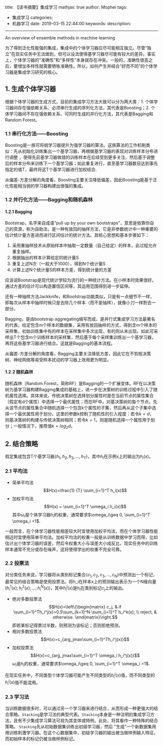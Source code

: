 title: 【读书摘要】集成学习
mathjax: true
author: Mophei
tags:
  - 集成学习
categories:
  - 机器学习
date: 2019-03-15 22:44:00
keywords:
description:
---
An overview of ensemble <!--读音似“昂桑宝”--> methods in machine learning

为了得到泛化性能强的集成，集成中的个体学习器应尽可能相互独立。尽管“独立”在现实任务中无法做到<!--在现实任务中，个体学习器时为解决同一个问题训练出来的，它们显然不可能相互独立-->，但可以设法使得基学习器尽可能有较大的差异。事实上，个体学习器的“准确性”和“多样性”本身就存在冲突。一般的，准确性很高之后，要增加多样性就需要牺牲准确性。所以，如何产生并结合“好而不同”的个体学习器是集成学习研究的核心。


## 1. 生成个体学习器

根据个体学习器的生成方式，目前的集成学习方法大致可以分为两大类：1. 个体学习器间存在强依赖关系、必须串行生成的序列化方法，其代表是Boosting；2. 个体学习器间不存在强依赖关系、可同时生成的并行化方法，其代表是Bagging和Random Forest。

### 1.1 串行化方法——Boosting

Boosting是一族可将弱学习器提升为强学习器的算法。这族算法的工作机制类似：先从初始化训练集出一个基学习器<!--也就是说最初始的学习器使用的是全部训练集，不进行任何形式的采样-->，再根据基学习器的表现对训练样本分布进行调整 <!--如何进行调整？-->，使得先前基学习器做错的训练样本在后续受到更多关注，然后基于调整后的样本分布来训练下一个基学习器；如此重复进行，直至基学习器数目达到事先指定的值T，最终将这T个基学习器进行加权结合.

<!--如何进行调整？-->

从偏差-方差分解的角度看，Boosting主要关注降低偏差，因此Boosting能基于泛化性能相当弱的学习器构建出很强的集成。

### 1.2 并行化方法——Bagging和随机森林

#### 1.2.1 Bagging

Bootstrap，名字来自成语“pull up by your own bootstraps”，意思是依靠你自己的资源，称为自助法，是一种有放回的抽样方法，它是非参数统计中一种重要的估计统计量方差进而进行区间估计的统计方法。其核心思想和基本步骤如下：

1. 采用重抽样技术从原始样本中抽取一定数量（自己给定）的样本，此过程允许重复抽样。
2. 根据抽出的样本计算给定的统计量S
3. 重复上述N次（一般大于1000），得到N个统计量S
4. 计算上述N个统计量S的样本方差，得到统计量的方差

应该说Bootstrap是现代统计学较为流行的一种统计方法。在小样本时效果很好。通过方差的估计可以构造置信区间等，其运用范围得到进一步延伸。

还有一种抽样方法Jackknife，和Bootstrap功能类似，只是有一点细节不一样，即每次从样本中抽样时候只是去除几个样本（而不是抽样），就像小刀一样割去一部分。

Bagging，是由bootstrap aggregating缩写而成，是并行式集成学习方法最著名的代表。给定包含m个样本的数据集，采用有放回抽样的方式<!--即随机取出一个样本放入采样集中，再把该样本放回初始数据集，使得下次采样时该样本仍有可能被选中，如此经过m次随机采样-->，得到含m个样本的采样集，初始训练集中有的样本在采样集中多次出现，有的则从未出现。如此可采样出T个包含m个训练样本的采样集，然后基于每个采样集训练出一个基学习器，再将这些基学习器进行结合。这就是Bagging的基本流程。

从偏差-方差分解的角度看，Bagging主要关注降低方差，因此它在不剪枝决策树、神经网络等易受样本扰动的学习器上效用更为明显。

#### 1.2.2 随机森林

随机森林（Random Forest，简称RF）是Bagging的一个扩展变体。RF在以决策树为基学习器构建Bagging集成的基础上，进一步在决策树的训练过程中引入了随机属性选择<!--即随机特征选择-->。具体来说，传统决策树在选择划分属性时是在当前节点的属性集合（假定有d个属性）中选择一个最优属性；而在RF中，对基决策树的每个节点，先从该节点的属性集合中随机选择一个包含k个属性的子集，然后再从这个子集中选择一个最优属性用于划分。这里的参数k控制了随机性的引入程度：若令$k=d$，则基决策树的构建与传统决策树相同；若令$k=1$，则是随机选择一个属性用于划分；一般情况下，推荐值$k=log_2d$。

## 2. 结合策略

假定集成包含T个基学习器$\left \{ h_1, h_2, h_3, ..., h_T \right \}$，其中$h_i$在示例x上的输出为$h_i(x)$。

### 2.1 平均法

- 简单平均法
  $$H(x)=\frac{1} {T} \sum_{i=1}^T h_i(x)$$
- 加权平均法
  $$H(x) = \sum_{i=1}^T \omega_i h_i(x)$$
  其中$\omega_i$是个体学习器$h_i$的权重，通常要求$\omega_i\geq 0, \sum_{i=1}^T \omega_i =1$.

一般而言，在个体学习器性能相差较大时宜使用加权平均法，而在个体学习器性能相近时宜使用简单平均法。加权平均法的权重一般是从训练数据中学习而得，比如估计出个体学习器的误差，然后令权重大小与误差大小成反比，现实任务中的训练样本通常不充分或存在噪声，这将使得学出的权重不完全可靠。

### 2.2 投票法

对分类任务来说，学习器将从类别标记集合$\{c_1, c_2, c_3, ..., c_N\}$中预测出一个标记，最常见的结合策略是使用投票法。将h_i在样本x上的预测输出表示为一个N维向量$(h_i^1(x); h_i^2(x); ...; h_i^N(x))$，其中$h_i^j(x)$是$h_i$在类别标记$c_j$上的输出。

- 绝对多数投票法
  $$H(x)=\left\{\begin{matrix}
c_j, & if \sum_{i=1}^Th_i^j(x)>0.5\sum_{k=1}^N \sum_{i=1}^T h_i^k(x); \\ 
reject, & otherwise.
\end{matrix}\right.$$
  即若某标记得票过半数，则预测为该标记；否则拒绝预测。
- 相对多数投票法
  $$H(x)=c_{arg_jmax\sum_{i=1}^Th_i^j(x)}$$
- 加权投票法
  $$H(x)=c_{arg_jmax\sum_{i=1}^T \omega_i h_i^j(x)}$$
  $\omega_i$是$h_i$的权重，通常要求$\omega_i\geq 0, \sum_{i=1}^T \omega_i =1$.

在现实任务中，不同类型个体学习器可能产生不同类型的$h_i^j(x)$值，而不同类型的$h_i^j(x)$值不能混用。
### 2.3 学习法
当训练数据很多时，可以通过另一个学习器来进行结合，从而形成一种更强大的结合策略。`Stacking`是学习法的典型代表。`Stacking`本身是一种注明的集成学习方法，且有不少集成学习算法可视为其变体或特例。此处，将其看作一种特殊的结合策略。
`Stacking`先从初始数据集训练出初级学习器，然后 "生成"一个新数据集用用训练刺激学习器。在这个心数据集中，初级学习器的输出被当做样例输入特征，而初始样本的标记仍被当做样例标记。